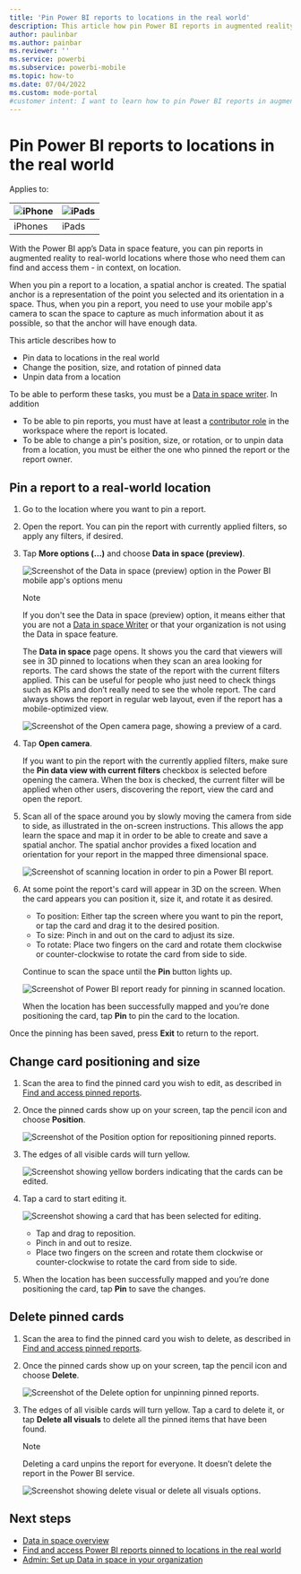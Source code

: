 ```yaml
---
title: 'Pin Power BI reports to locations in the real world'
description: This article how pin Power BI reports in augmented reality at real world locations.
author: paulinbar
ms.author: painbar
ms.reviewer: ''
ms.service: powerbi
ms.subservice: powerbi-mobile
ms.topic: how-to
ms.date: 07/04/2022
ms.custom: mode-portal
#customer intent: I want to learn how to pin Power BI reports in augmented reality at real world locations.
---
```

# Pin Power BI reports to locations in the real world

Applies to:

| ![iPhone](./media/mobile-apps-metrics/ios-logo-40-px.png) | ![iPads](./media/mobile-apps-metrics/ios-logo-40-px.png) |
|:--- |:--- |
|iPhones |iPads |

With the Power BI app’s Data in space feature, you can pin reports in augmented reality to real-world locations where those who need them can find and access them - in context, on location.

When you pin a report to a location, a spatial anchor is created. The spatial anchor is a representation of the point you selected and its orientation in a space. Thus, when you pin a report, you need to use your mobile app's camera to scan the space to capture as much information about it as possible, so that the anchor will have enough data.


This article describes how to

* Pin data to locations in the real world
* Change the position, size, and rotation of pinned data
* Unpin data from a location

To be able to perform these tasks, you must be a [Data in space writer](./mobile-apps-data-in-space-overview.md#what-data-in-space-role-do-i-have). In addition

* To be able to pin reports, you must have at least a [contributor role](../../collaborate-share/service-roles-new-workspaces.md) in the workspace where the report is located.
* To be able to change a pin's position, size, or rotation, or to unpin data from a location, you must be either the one who pinned the report or the report owner.

## Pin a report to a real-world location

1. Go to the location where you want to pin a report.
1. Open the report. You can pin the report with currently applied filters, so apply any filters, if desired.
1. Tap **More options (…)** and choose **Data in space (preview)**.

    ![Screenshot of the Data in space (preview) option in the Power BI mobile app's options menu](./media/mobile-apps-data-in-space-pin-reports/data-in-space-option.png)
    
    >[!NOTE]
    > If you don't see the Data in space (preview) option, it means either that you are not a [Data in space Writer](./mobile-apps-data-in-space-overview.md#what-data-in-space-role-do-i-have) or that your organization is not using the Data in space feature.
    
    The **Data in space** page opens. It shows you the card that viewers will see in 3D pinned to locations when they scan an area looking for reports. The card shows the state of the report with the current filters applied. This can be useful for people who just need to check things such as KPIs and don’t really need to see the whole report. The card always shows the report in regular web layout, even if the report has a mobile-optimized view.

    ![Screenshot of the Open camera page, showing a preview of a card.](./media/mobile-apps-data-in-space-pin-reports/data-in-space-card-preview.png)

1. Tap **Open camera**.

    If you want to pin the report with the currently applied filters, make sure the **Pin data view with current filters** checkbox is selected before opening the camera. When the box is checked, the current filter will be applied when other users, discovering the report, view the card and open the report.

1. Scan all of the space around you by slowly moving the camera from side to side, as illustrated in the on-screen instructions. This allows the app learn the space and map it in order to be able to create and save a spatial anchor. The spatial anchor provides a fixed location and orientation for your report in the mapped three dimensional space.

    ![Screenshot of scanning location in order to pin a Power BI report.](./media/mobile-apps-data-in-space-pin-reports/scan-location-for-pinning-report-anna.png)

1. At some point the report's card will appear in 3D on the screen. When the card appears you can position it, size it, and rotate it as desired.

    * To position: Either tap the screen where you want to pin the report, or tap the card and drag it to the desired position.
    * To size: Pinch in and out on the card to adjust its size.
    * To rotate: Place two fingers on the card and rotate them clockwise or counter-clockwise to rotate the card from side to side. 

    Continue to scan the space until the **Pin** button lights up.

    ![Screenshot of Power BI report ready for pinning in scanned location.](./media/mobile-apps-data-in-space-pin-reports/pin-report-to-location.png)

    When the location has been successfully mapped and you’re done positioning the card, tap **Pin** to pin the card to the location.

Once the pinning has been saved, press **Exit** to return to the report.

## Change card positioning and size 

1. Scan the area to find the pinned card you wish to edit, as described in [Find and access pinned reports](./mobile-apps-data-in-space-find-pinned-reports.md).

1. Once the pinned cards show up on your screen, tap the pencil icon and choose **Position**.

    ![Screenshot of the Position option for repositioning pinned reports.](./media/mobile-apps-data-in-space-pin-reports/reposition-pinned-report.png)
 
1. The edges of all visible cards will turn yellow.

    ![Screenshot showing yellow borders indicating that the cards can be edited.](./media/mobile-apps-data-in-space-pin-reports/pinned-reports-with-yellow-borders.png)
 
1. Tap a card to start editing it.

    ![Screenshot showing a card that has been selected for editing.](./media/mobile-apps-data-in-space-pin-reports/editing-pinned-report-location.png)
 
    * Tap and drag to reposition.
    * Pinch in and out to resize.
    * Place two fingers on the screen and rotate them clockwise or counter-clockwise to rotate the card from side to side.  

1. When the location has been successfully mapped and you’re done positioning the card, tap **Pin** to save the changes.

## Delete pinned cards

1. Scan the area to find the pinned card you wish to delete, as described in [Find and access pinned reports](./mobile-apps-data-in-space-find-pinned-reports.md).

1. Once the pinned cards show up on your screen, tap the pencil icon and choose **Delete**.

    ![Screenshot of the Delete option for unpinning pinned reports.](./media/mobile-apps-data-in-space-pin-reports/unpin-pinned-report.png)
 
1. The edges of all visible cards will turn yellow. Tap a card to delete it, or tap **Delete all visuals** to delete all the pinned items that have been found.

    >[!NOTE]
    >Deleting a card unpins the report for everyone. It doesn’t delete the report in the Power BI service.

    ![Screenshot showing delete visual or delete all visuals options.](./media/mobile-apps-data-in-space-pin-reports/unpin-pinned-report-options.png)

## Next steps

* [Data in space overview](mobile-apps-data-in-space-overview.md)
* [Find and access Power BI reports pinned to locations in the real world](mobile-apps-data-in-space-find-pinned-reports.md)
* [Admin: Set up Data in space in your organization](mobile-apps-data-in-space-set-up.md)